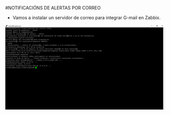 #NOTIFICACIÓNS DE ALERTAS POR CORREO


- Vamos a instalar un servidor de correo para integrar G-mail en Zabbix.

![raspi_1](doc/img/imaxes-correo/correo1.PNG)
